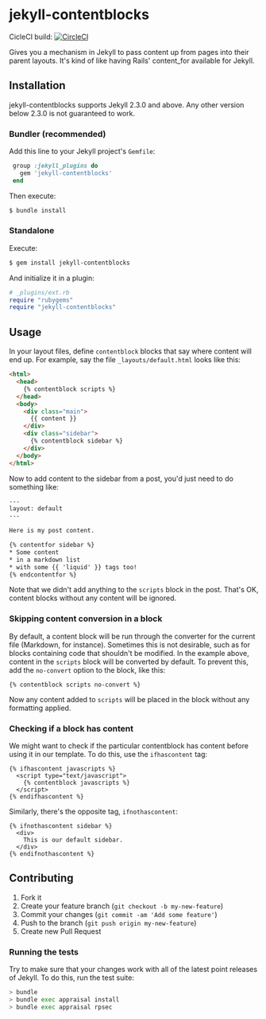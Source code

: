 # jekyll-contentblocks

CicleCI build: [![CircleCI](https://circleci.com/gh/rustygeldmacher/jekyll-contentblocks.svg?style=svg)](https://circleci.com/gh/rustygeldmacher/jekyll-contentblocks)

Gives you a mechanism in Jekyll to pass content up from pages into their parent
layouts. It's kind of like having Rails' content_for available for Jekyll.

## Installation

jekyll-contentblocks supports Jekyll 2.3.0 and above. Any other version below
2.3.0 is not guaranteed to work.

### Bundler (recommended)

Add this line to your Jekyll project's `Gemfile`:
```ruby
 group :jekyll_plugins do
   gem 'jekyll-contentblocks'
 end
```

Then execute:
```bash
$ bundle install
```

### Standalone

Execute:
```bash
$ gem install jekyll-contentblocks
```

And initialize it in a plugin:
```ruby
# _plugins/ext.rb
require "rubygems"
require "jekyll-contentblocks"
```

## Usage

In your layout files, define `contentblock` blocks that say where content will
end up. For example, say the file `_layouts/default.html` looks like this:

```html
<html>
  <head>
    {% contentblock scripts %}
  </head>
  <body>
    <div class="main">
      {{ content }}
    </div>
    <div class="sidebar">
      {% contentblock sidebar %}
    </div>
  </body>
</html>
```

Now to add content to the sidebar from a post, you'd just need to do something like:

```html
---
layout: default
---

Here is my post content.

{% contentfor sidebar %}
* Some content
* in a markdown list
* with some {{ 'liquid' }} tags too!
{% endcontentfor %}
```

Note that we didn't add anything to the `scripts` block in the post. That's OK,
content blocks without any content will be ignored.

### Skipping content conversion in a block

By default, a content block will be run through the converter for the current
file (Markdown, for instance). Sometimes this is not desirable, such as for
blocks containing code that shouldn't be modified. In the example above, content
in the `scripts` block will be converted by default. To prevent this, add the
`no-convert` option to the block, like this:

```
{% contentblock scripts no-convert %}
```

Now any content added to `scripts` will be placed in the block without any
formatting applied.

### Checking if a block has content

We might want to check if the particular contentblock has content before using
it in our template. To do this, use the `ifhascontent` tag:

```liquid
{% ifhascontent javascripts %}
  <script type="text/javascript">
    {% contentblock javascripts %}
  </script>
{% endifhascontent %}
```

Similarly, there's the opposite tag, `ifnothascontent`:

```liquid
{% ifnothascontent sidebar %}
  <div>
    This is our default sidebar.
  </div>
{% endifnothascontent %}
```

## Contributing

1. Fork it
2. Create your feature branch (`git checkout -b my-new-feature`)
3. Commit your changes (`git commit -am 'Add some feature'`)
4. Push to the branch (`git push origin my-new-feature`)
5. Create new Pull Request

### Running the tests

Try to make sure that your changes work with all of the latest point releases
of Jekyll. To do this, run the test suite:

```bash
> bundle
> bundle exec appraisal install
> bundle exec appraisal rpsec
```
